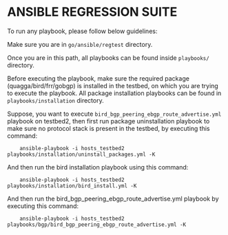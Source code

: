 # ANSIBLE REGRESSION SUITE

To run any playbook, please follow below guidelines:

Make sure you are in `go/ansible/regtest` directory.

Once you are in this path, all playbooks can be found inside `playbooks/` directory. 

Before executing the playbook, make sure the required package (quagga/bird/frr/gobgp) is installed in the testbed, on which you are trying to execute the playbook. All package installation playbooks can be found in `playbooks/installation` directory.

Suppose, you want to execute `bird_bgp_peering_ebgp_route_advertise.yml` playbook on testbed2, then first run package uninstallation playbook to make sure no protocol stack is present in the testbed, by executing this command:

```
    ansible-playbook -i hosts_testbed2 playbooks/installation/uninstall_packages.yml -K
```

And then run the bird installation playbook using this command:

```
    ansible-playbook -i hosts_testbed2 playbooks/installation/bird_install.yml -K
```

And then run the bird_bgp_peering_ebgp_route_advertise.yml playbook by executing this command:

```
    ansible-playbook -i hosts_testbed2 playbooks/bgp/bird_bgp_peering_ebgp_route_advertise.yml -K
```
